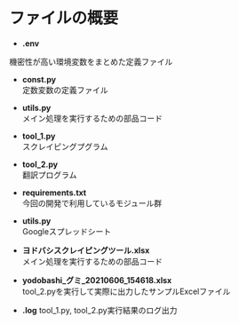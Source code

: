 # ファイルの概要

- **.env**

機密性が高い環境変数をまとめた定義ファイル

- **const.py**  
定数変数の定義ファイル

- **utils.py**   
メイン処理を実行するための部品コード

- **tool_1.py**  
スクレイピングプグラム

- **tool_2.py**   
翻訳プログラム

- **requirements.txt**   
今回の開発で利用しているモジュール群

- **utils.py**   
Googleスプレッドシート

- **ヨドバシスクレイピングツール.xlsx**   
メイン処理を実行するための部品コード

- **yodobashi_グミ_20210606_154618.xlsx**   
tool_2.pyを実行して実際に出力したサンプルExcelファイル

- **.log**
tool_1.py, tool_2.py実行結果のログ出力